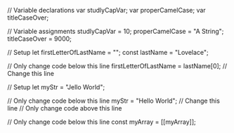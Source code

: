 // Variable declarations
var studlyCapVar;
var properCamelCase;
var titleCaseOver;

// Variable assignments
studlyCapVar = 10;
properCamelCase = "A String";
titleCaseOver = 9000;




// Setup
let firstLetterOfLastName = "";
const lastName = "Lovelace";

// Only change code below this line
 firstLetterOfLastName = lastName[0]; // Change this line


// Setup
let myStr = "Jello World";

// Only change code below this line
myStr = "Hello World"; // Change this line
// Only change code above this line



// Only change code below this line
const myArray = [[myArray]];
